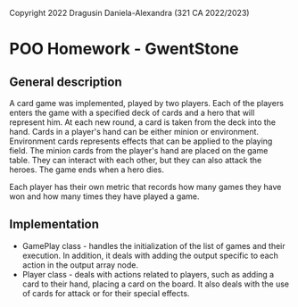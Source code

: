 Copyright 2022 Dragusin Daniela-Alexandra (321 CA 2022/2023)

# POO Homework  - GwentStone

## General description
A card game was implemented, played by two players.
Each of the players enters the game with a specified deck of cards and
a hero that will represent him. At each new round, a card is taken from
the deck into the hand. Cards in a player's hand can be either minion or
environment. Environment cards represents effects that can be applied
to the playing field. The minion cards from the player's hand are placed
on the game table. They can interact with each other, but they can also
attack the heroes. The game ends when a hero dies.

Each player has their own metric that records how many games they have
won and how many times they have played a game.

## Implementation
* GamePlay class - handles the initialization of the list of games and
their execution. In addition, it deals with adding the output specific
to each action in the output array node.
* Player class - deals with actions related to players, such as adding
a card to their hand, placing a card on the board. It also deals with the
use of cards for attack or for their special effects.
